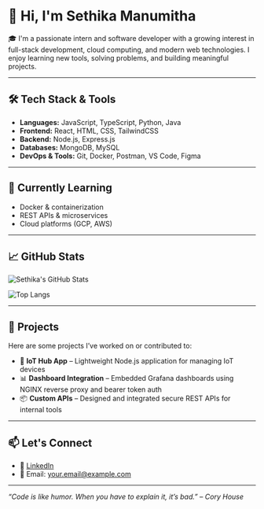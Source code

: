 # 👋 Hi, I'm Sethika Manumitha

🎓 I'm a passionate intern and software developer with a growing interest in full-stack development, cloud computing, and modern web technologies. I enjoy learning new tools, solving problems, and building meaningful projects.

---

## 🛠️ Tech Stack & Tools
- **Languages:** JavaScript, TypeScript, Python, Java
- **Frontend:** React, HTML, CSS, TailwindCSS
- **Backend:** Node.js, Express.js
- **Databases:** MongoDB, MySQL
- **DevOps & Tools:** Git, Docker, Postman, VS Code, Figma

---

## 🌱 Currently Learning
- Docker & containerization
- REST APIs & microservices
- Cloud platforms (GCP, AWS)

---

## 📈 GitHub Stats
![Sethika's GitHub Stats](https://github-readme-stats.vercel.app/api?username=SethikaManumitha&show_icons=true&theme=tokyonight)

![Top Langs](https://github-readme-stats.vercel.app/api/top-langs/?username=SethikaManumitha&layout=compact&theme=tokyonight)

---

## 📂 Projects
Here are some projects I’ve worked on or contributed to:
- 🔌 **IoT Hub App** – Lightweight Node.js application for managing IoT devices
- 📊 **Dashboard Integration** – Embedded Grafana dashboards using NGINX reverse proxy and bearer token auth
- 📦 **Custom APIs** – Designed and integrated secure REST APIs for internal tools

---

## 📫 Let's Connect
- 💼 [LinkedIn](https://www.linkedin.com/in/your-profile)
- 📧 Email: your.email@example.com

---

_“Code is like humor. When you have to explain it, it’s bad.” – Cory House_
